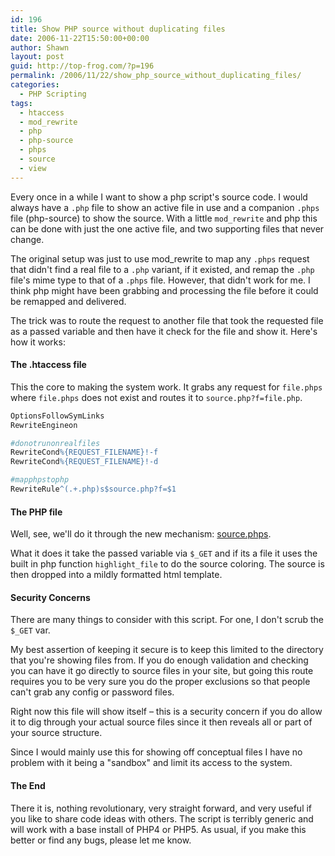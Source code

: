 ```yaml
---
id: 196
title: Show PHP source without duplicating files
date: 2006-11-22T15:50:00+00:00
author: Shawn
layout: post
guid: http://top-frog.com/?p=196
permalink: /2006/11/22/show_php_source_without_duplicating_files/
categories:
  - PHP Scripting
tags:
  - htaccess
  - mod_rewrite
  - php
  - php-source
  - phps
  - source
  - view
---
```

Every once in a while I want to show a php script's source code. I would always have a `.php` file to show an active file in use and a companion `.phps` file (php-source) to show the source. With a little `mod_rewrite` and php this can be done with just the one active file, and two supporting files that never change.



The original setup was just to use mod_rewrite to map any `.phps` request that didn't find a real file to a `.php` variant, if it existed, and remap the `.php` file's mime type to that of a `.phps` file. However, that didn't work for me. I think php might have been grabbing and processing the file before it could be remapped and delivered.

The trick was to route the request to another file that took the requested file as a passed variable and then have it check for the file and show it. Here's how it works:

#### The .htaccess file

This the core to making the system work. It grabs any request for `file.phps` where `file.phps` does not exist and routes it to `source.php?f=file.php`.

``` apache
OptionsFollowSymLinks
RewriteEngineon

#donotrunonrealfiles
RewriteCond%{REQUEST_FILENAME}!-f
RewriteCond%{REQUEST_FILENAME}!-d

#mapphpstophp
RewriteRule^(.+.php)s$source.php?f=$1
```

#### The PHP file

Well, see, we'll do it through the new mechanism: [source.phps](/script_src/source.phps).

What it does it take the passed variable via `$_GET` and if its a file it uses the built in php function `highlight_file` to do the source coloring. The source is then dropped into a mildly formatted html template.

#### Security Concerns

There are many things to consider with this script. For one, I don't scrub the `$_GET` var.

My best assertion of keeping it secure is to keep this limited to the directory that you're showing files from. If you do enough validation and checking you can have it go directly to source files in your site, but going this route requires you to be very sure you do the proper exclusions so that people can't grab any config or password files.

Right now this file will show itself – this is a security concern if you do allow it to dig through your actual source files since it then reveals all or part of your source structure.

Since I would mainly use this for showing off conceptual files I have no problem with it being a "sandbox" and limit its access to the system.

#### The End

There it is, nothing revolutionary, very straight forward, and very useful if you like to share code ideas with others. The script is terribly generic and will work with a base install of PHP4 or PHP5. As usual, if you make this better or find any bugs, please let me know.